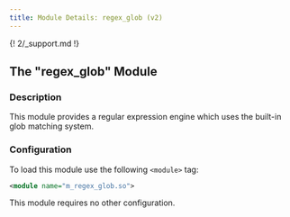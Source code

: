 ```yaml
---
title: Module Details: regex_glob (v2)
---
```


{! 2/_support.md !}

## The "regex_glob" Module

### Description

This module provides a regular expression engine which uses the built-in glob matching system.

### Configuration

To load this module use the following `<module>` tag:

```xml
<module name="m_regex_glob.so">
```

This module requires no other configuration.
